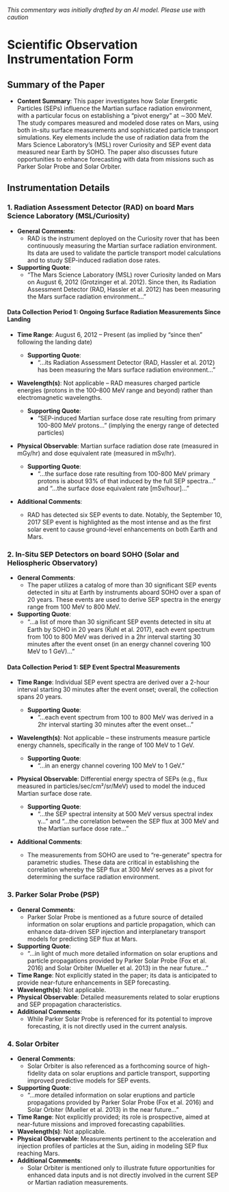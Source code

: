 _This commentary was initially drafted by an AI model. Please use with caution_

# Scientific Observation Instrumentation Form

## Summary of the Paper
- **Content Summary**: This paper investigates how Solar Energetic Particles (SEPs) influence the Martian surface radiation environment, with a particular focus on establishing a “pivot energy” at ∼300 MeV. The study compares measured and modeled dose rates on Mars, using both in-situ surface measurements and sophisticated particle transport simulations. Key elements include the use of radiation data from the Mars Science Laboratory’s (MSL) rover Curiosity and SEP event data measured near Earth by SOHO. The paper also discusses future opportunities to enhance forecasting with data from missions such as Parker Solar Probe and Solar Orbiter.

## Instrumentation Details

### 1. Radiation Assessment Detector (RAD) on board Mars Science Laboratory (MSL/Curiosity)
- **General Comments**:
  - RAD is the instrument deployed on the Curiosity rover that has been continuously measuring the Martian surface radiation environment. Its data are used to validate the particle transport model calculations and to study SEP-induced radiation dose rates.
- **Supporting Quote**: 
  - “The Mars Science Laboratory (MSL) rover Curiosity landed on Mars on August 6, 2012 (Grotzinger et al. 2012). Since then, its Radiation Assessment Detector (RAD, Hassler et al. 2012) has been measuring the Mars surface radiation environment…” 

#### Data Collection Period 1: Ongoing Surface Radiation Measurements Since Landing
- **Time Range**: August 6, 2012 – Present (as implied by “since then” following the landing date)
  - **Supporting Quote**: 
    - “...its Radiation Assessment Detector (RAD, Hassler et al. 2012) has been measuring the Mars surface radiation environment…”
- **Wavelength(s)**: Not applicable – RAD measures charged particle energies (protons in the 100–800 MeV range and beyond) rather than electromagnetic wavelengths.
  - **Supporting Quote**: 
    - “SEP-induced Martian surface dose rate resulting from primary 100-800 MeV protons…” (implying the energy range of detected particles)
- **Physical Observable**: Martian surface radiation dose rate (measured in mGy/hr) and dose equivalent rate (measured in mSv/hr).
  - **Supporting Quote**: 
    - “...the surface dose rate resulting from 100-800 MeV primary protons is about 93% of that induced by the full SEP spectra…” and “…the surface dose equivalent rate [mSv/hour]…”

- **Additional Comments**:
  - RAD has detected six SEP events to date. Notably, the September 10, 2017 SEP event is highlighted as the most intense and as the first solar event to cause ground-level enhancements on both Earth and Mars.

### 2. In-Situ SEP Detectors on board SOHO (Solar and Heliospheric Observatory)
- **General Comments**:
  - The paper utilizes a catalog of more than 30 significant SEP events detected in situ at Earth by instruments aboard SOHO over a span of 20 years. These events are used to derive SEP spectra in the energy range from 100 MeV to 800 MeV.
- **Supporting Quote**: 
  - “...a list of more than 30 signiﬁcant SEP events detected in situ at Earth by SOHO in 20 years (K̈uhl et al. 2017), each event spectrum from 100 to 800 MeV was derived in a 2hr interval starting 30 minutes after the event onset (in an energy channel covering 100 MeV to 1 GeV)...”

#### Data Collection Period 1: SEP Event Spectral Measurements
- **Time Range**: Individual SEP event spectra are derived over a 2-hour interval starting 30 minutes after the event onset; overall, the collection spans 20 years.
  - **Supporting Quote**: 
    - “...each event spectrum from 100 to 800 MeV was derived in a 2hr interval starting 30 minutes after the event onset…”
- **Wavelength(s)**: Not applicable – these instruments measure particle energy channels, specifically in the range of 100 MeV to 1 GeV.
  - **Supporting Quote**: 
    - “...in an energy channel covering 100 MeV to 1 GeV.”
- **Physical Observable**: Differential energy spectra of SEPs (e.g., flux measured in particles/sec/cm²/sr/MeV) used to model the induced Martian surface dose rate.
  - **Supporting Quote**: 
    - “...the SEP spectral intensity at 500 MeV versus spectral index γ…” and “...the correlation between the SEP flux at 300 MeV and the Martian surface dose rate…”

- **Additional Comments**:
  - The measurements from SOHO are used to “re-generate” spectra for parametric studies. These data are critical in establishing the correlation whereby the SEP flux at 300 MeV serves as a pivot for determining the surface radiation environment.

### 3. Parker Solar Probe (PSP)
- **General Comments**:
  - Parker Solar Probe is mentioned as a future source of detailed information on solar eruptions and particle propagation, which can enhance data-driven SEP injection and interplanetary transport models for predicting SEP flux at Mars.
- **Supporting Quote**:
  - “...in light of much more detailed information on solar eruptions and particle propagations provided by Parker Solar Probe (Fox et al. 2016) and Solar Orbiter (Mueller et al. 2013) in the near future…”
- **Time Range**: Not explicitly stated in the paper; its data is anticipated to provide near-future enhancements in SEP forecasting.
- **Wavelength(s)**: Not applicable.
- **Physical Observable**: Detailed measurements related to solar eruptions and SEP propagation characteristics.
- **Additional Comments**:
  - While Parker Solar Probe is referenced for its potential to improve forecasting, it is not directly used in the current analysis.

### 4. Solar Orbiter
- **General Comments**:
  - Solar Orbiter is also referenced as a forthcoming source of high-fidelity data on solar eruptions and particle transport, supporting improved predictive models for SEP events.
- **Supporting Quote**:
  - “...more detailed information on solar eruptions and particle propagations provided by Parker Solar Probe (Fox et al. 2016) and Solar Orbiter (Mueller et al. 2013) in the near future…”
- **Time Range**: Not explicitly provided; its role is prospective, aimed at near-future missions and improved forecasting capabilities.
- **Wavelength(s)**: Not applicable.
- **Physical Observable**: Measurements pertinent to the acceleration and injection profiles of particles at the Sun, aiding in modeling SEP flux reaching Mars.
- **Additional Comments**:
  - Solar Orbiter is mentioned only to illustrate future opportunities for enhanced data inputs and is not directly involved in the current SEP or Martian radiation measurements.
